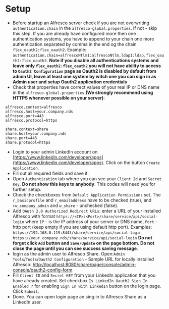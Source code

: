 # Setup
* Before startup an Alfresco server check if you are not overwriting `authentication.chain` in the `alfresco-global.properties`. If not - skip this step. If you are already have configured more then one authentication systems, you have to append to your chain one more authentication separated by comma in the end og the chain `flex_oauth2:flex_oauth2`. Example: `authentication.chain=alfrescoNtlm1:alfrescoNtlm,ldap1:ldap,flex_oauth2:flex_oauth2`. **Note if you disable all authentications systems and leave only `flex_oauth2:flex_oauth2` you will not have ability to access to `Oauth2 Configuration` page as Oauth2 is disabled by default from admin UI, leave at least one system by witch one you can sign in as Admin user and setup Oauth2 application credentials**
* Check that properties have correct values of your real IP or DNS name in the `alfresco-global.properties` **(We strongly recommend using HTTPS whenever possible on your server)**:
```properties
alfresco.context=alfresco
alfresco.host=your.company.nds
alfresco.port=443
alfresco.protocol=https

share.context=share
share.host=your.company.nds
share.port=443
share.protocol=https
```
* Login to your admin LinkedIn account on [https://www.linkedin.com/developer/apps](https://www.linkedin.com/developer/apps). Click on the button `Create Application`.
* Fill out all required fields and save it.
* Open `Authentication` tab where you can see your `Client Id` and `Secret Key`. **Do not show this keys to anybody**. This codes will need you for further setup.
* Check the checkboxes from `Default Application Permissions` set. The `r_basicprofile`	and `r_emailaddress` have to be checked (true), and `rw_company_admin` and `w_share` - unchecked (false).
* Add `OAuth 2.0 Authorized Redirect URLs`: enter a URL of your installed Alfresco with format `https://<IP>:<Port>/share/service/api/social-login` where `IP` - is the IP address of your server or DNS name, `Port` - http port (keep empty if you are using default http port). 
Examples: `https://192.168.0.119:8443/share/service/api/social-login`, `https://your.company.nds/share/service/api/social-login`
**Do not forget click `Add` button and `Save/Update` on the page bottom. Do not close the page until you can see success saving message**.
* login as the admin user to Alfresco Share. Open:`Admin Tools`/`Tools`/`Oauth2 Configuration` -  Sample URL for locally installed Alfresco: [http://localhost:8080/share/page/console/admin-console/oauth2-config-form](http://localhost:8080/share/page/console/admin-console/oauth2-config-form) 
* Fill `Client ID` and `Secret KEY` from your LinkedIn application that you have already created. Set checkbox `Is LinkedIn Oauth2 Sign In Enabled ?` for enabling `Sign In with LinkedIn` button on the login page. Click `Submit`.
* Done. You can open login page an sing in to Alfresco Share as a LinkedIn user.

